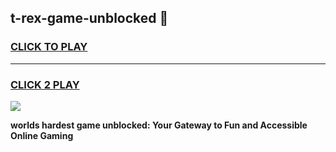 
## t-rex-game-unblocked 👋
<h3>
<a href="https://premium.freeplayer.one?title=t-rex-game-unblocked&ref=14F">CLICK TO PLAY</a></h3>
<hr>

<h3>
<a href="https://premium.freeplayer.one?title=t-rex-game-unblocked&ref=14F">CLICK 2 PLAY</a>
  
</h3>

<a href="https://premium.freeplayer.one?title=t-rex-game-unblocked&ref=12F/"><img src="https://clearcache.store/games.png"></a>


**worlds hardest game unblocked: Your Gateway to Fun and Accessible Online Gaming**
